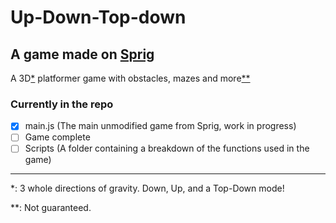# Up-Down-Top-down
## A game made on [Sprig](https://github.com/hackclub/sprig/)
A 3D[*](#claimOne) platformer game with obstacles, mazes and more[**](#claimTwo)

### Currently in the repo
- [x] main.js (The main unmodified game from Sprig, work in progress)
- [ ] Game complete
- [ ] Scripts (A folder containing a breakdown of the functions used in the game)

---
<a name="claimOne">*</a>: 3 whole directions of gravity. Down, Up, and a Top-Down mode!

<a name="claimTwo">**</a>: Not guaranteed.
